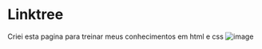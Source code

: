 # Linktree
Criei esta pagina para treinar meus conhecimentos em html e css
![image](https://user-images.githubusercontent.com/50776009/223893280-b1952c82-a024-4d71-836b-f88cadc6c6fe.png)
